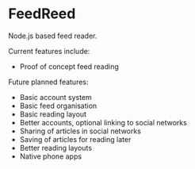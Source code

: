 FeedReed
========

Node.js based feed reader.

Current features include:
* Proof of concept feed reading

Future planned features:
* Basic account system
* Basic feed organisation
* Basic reading layout
* Better accounts, optional linking to social networks
* Sharing of articles in social networks
* Saving of articles for reading later
* Better reading layouts
* Native phone apps